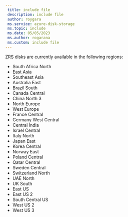 ```yaml
---
 title: include file
 description: include file
 author: roygara
 ms.service: azure-disk-storage
 ms.topic: include
 ms.date: 05/05/2023
 ms.author: rogarana
 ms.custom: include file
---
```


ZRS disks are currently available in the following regions:
- South Africa North
- East Asia
- Southeast Asia
- Australia East
- Brazil South
- Canada Central
- China North 3
- North Europe
- West Europe
- France Central
- Germany West Central
- Central India
- Israel Central
- Italy North
- Japan East
- Korea Central
- Norway East
- Poland Central
- Qatar Central
- Sweden Central
- Switzerland North
- UAE North
- UK South
- East US
- East US 2
- South Central US
- West US 2
- West US 3
